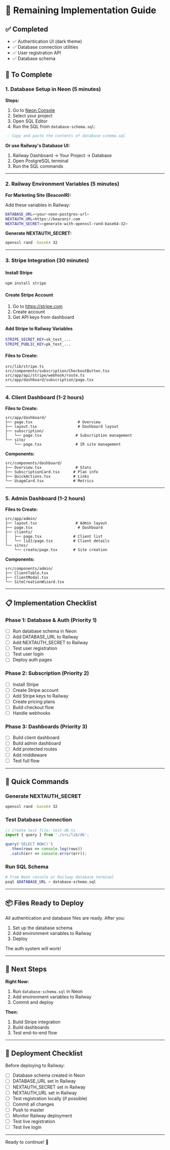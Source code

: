 # 🔨 Remaining Implementation Guide

## ✅ Completed
- ✅ Authentication UI (dark theme)
- ✅ Database connection utilities
- ✅ User registration API
- ✅ Database schema

## 🚧 To Complete

### 1. Database Setup in Neon (5 minutes)

**Steps:**
1. Go to [Neon Console](https://console.neon.tech)
2. Select your project
3. Open SQL Editor
4. Run the SQL from `database-schema.sql`:

```sql
-- Copy and paste the contents of database-schema.sql
```

**Or use Railway's Database UI:**
1. Railway Dashboard → Your Project → Database
2. Open PostgreSQL terminal
3. Run the SQL commands

---

### 2. Railway Environment Variables (5 minutes)

**For Marketing Site (BeaconIR):**

Add these variables in Railway:

```bash
DATABASE_URL=<your-neon-postgres-url>
NEXTAUTH_URL=https://beaconir.com
NEXTAUTH_SECRET=<generate-with-openssl-rand-base64-32>
```

**Generate NEXTAUTH_SECRET:**
```bash
openssl rand -base64 32
```

---

### 3. Stripe Integration (30 minutes)

#### Install Stripe
```bash
npm install stripe
```

#### Create Stripe Account
1. Go to https://stripe.com
2. Create account
3. Get API keys from dashboard

#### Add Stripe to Railway Variables
```bash
STRIPE_SECRET_KEY=sk_test_...
STRIPE_PUBLIC_KEY=pk_test_...
```

#### Files to Create:
```
src/lib/stripe.ts
src/components/subscription/CheckoutButton.tsx
src/app/api/stripe/webhook/route.ts
src/app/dashboard/subscription/page.tsx
```

---

### 4. Client Dashboard (1-2 hours)

**Files to Create:**
```
src/app/dashboard/
├── page.tsx                    # Overview
├── layout.tsx                  # Dashboard layout
├── subscription/
│   └── page.tsx               # Subscription management
└── site/
    └── page.tsx               # IR site management
```

**Components:**
```
src/components/dashboard/
├── Overview.tsx               # Stats
├── SubscriptionCard.tsx      # Plan info
├── QuickActions.tsx          # Links
└── UsageCard.tsx             # Metrics
```

---

### 5. Admin Dashboard (1-2 hours)

**Files to Create:**
```
src/app/admin/
├── layout.tsx                 # Admin layout
├── page.tsx                    # Dashboard
├── clients/
│   ├── page.tsx              # Client list
│   └── [id]/page.tsx         # Client details
└── sites/
    └── create/page.tsx       # Site creation
```

**Components:**
```
src/components/admin/
├── ClientTable.tsx
├── ClientModal.tsx
└── SiteCreationWizard.tsx
```

---

## 📋 Implementation Checklist

### Phase 1: Database & Auth (Priority 1)
- [ ] Run database schema in Neon
- [ ] Add DATABASE_URL to Railway
- [ ] Add NEXTAUTH_SECRET to Railway  
- [ ] Test user registration
- [ ] Test user login
- [ ] Deploy auth pages

### Phase 2: Subscription (Priority 2)
- [ ] Install Stripe
- [ ] Create Stripe account
- [ ] Add Stripe keys to Railway
- [ ] Create pricing plans
- [ ] Build checkout flow
- [ ] Handle webhooks

### Phase 3: Dashboards (Priority 3)
- [ ] Build client dashboard
- [ ] Build admin dashboard
- [ ] Add protected routes
- [ ] Add middleware
- [ ] Test full flow

---

## 🔧 Quick Commands

### Generate NEXTAUTH_SECRET
```bash
openssl rand -base64 32
```

### Test Database Connection
```typescript
// Create test file: test-db.ts
import { query } from './src/lib/db';

query('SELECT NOW()')
  .then(rows => console.log(rows))
  .catch(err => console.error(err));
```

### Run SQL Schema
```bash
# From Neon console or Railway database terminal
psql $DATABASE_URL < database-schema.sql
```

---

## 📦 Files Ready to Deploy

All authentication and database files are ready. After you:
1. Set up the database schema
2. Add environment variables to Railway
3. Deploy

The auth system will work!

---

## 🎯 Next Steps

**Right Now:**
1. Run `database-schema.sql` in Neon
2. Add environment variables to Railway
3. Commit and deploy

**Then:**
1. Build Stripe integration
2. Build dashboards
3. Test end-to-end flow

---

## 🚀 Deployment Checklist

Before deploying to Railway:

- [ ] Database schema created in Neon
- [ ] DATABASE_URL set in Railway
- [ ] NEXTAUTH_SECRET set in Railway
- [ ] NEXTAUTH_URL set in Railway
- [ ] Test registration locally (if possible)
- [ ] Commit all changes
- [ ] Push to master
- [ ] Monitor Railway deployment
- [ ] Test live registration
- [ ] Test live login

---

Ready to continue! 🎉


